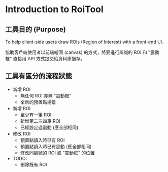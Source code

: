 # Introduction to RoiTool

## 工具目的 (Purpose)

To help client-side users draw ROIs (Region of Interest) with a front-end UI.

協助客戶端使用者以前端繪圖 (canvas) 的方式，將要進行辨識的 ROI 和 "震動框" 直接用 API 方式提交給資料庫儲存。

## 工具有區分的流程狀態

- 新增 ROI
  - 無任何 ROI 亦無 "震動框"
  - 全新的預置點場景
- 新增 ROI
  - 至少有一筆 ROI
  - 新增第二三四筆 ROI
  - 已經設定過震動 (應全部相同)
- 修改 ROI
  - 預置點讀入時已有 ROI
  - 預置點讀入時已有震動 (應全部相同)
  - 修改同編號的 ROI 或 "震動框" 的位置
- TODO:
  - 刪除既有 ROI
